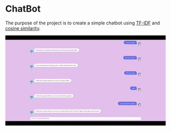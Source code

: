 # ChatBot

The purpose of the project is to create a simple chatbot using [TF-IDF](https://en.wikipedia.org/wiki/Tf%E2%80%93idf) and [cosine similarity](https://en.wikipedia.org/wiki/Cosine_similarity).

![ChatBot Demo](demo/chat.gif)
